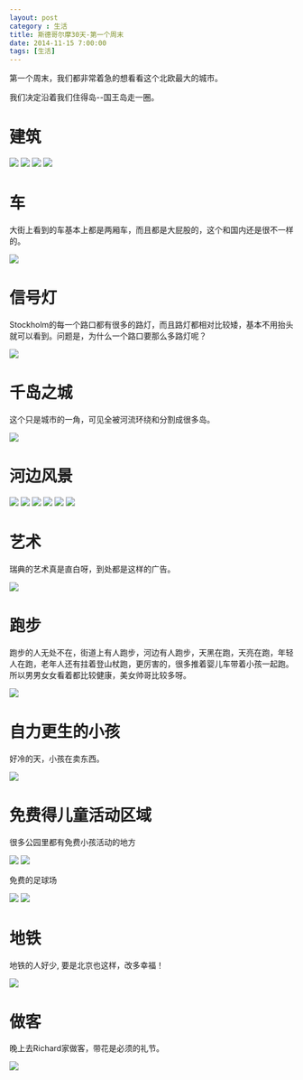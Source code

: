 ```yaml
---
layout: post
category : 生活
title: 斯德哥尔摩30天-第一个周末
date: 2014-11-15 7:00:00
tags: [生活]
---
```



第一个周末，我们都非常着急的想看看这个北欧最大的城市。

我们决定沿着我们住得岛--国王岛走一圈。

# 建筑


<img class="img-responsive" src="https://cdn.jsdelivr.net/gh/wangdeshui/blogpics@master/stockholm/20141115/1.jpg"/>

<img class="img-responsive" src="https://cdn.jsdelivr.net/gh/wangdeshui/blogpics@master/stockholm/20141115/2.jpg"/>

<img class="img-responsive" src="https://cdn.jsdelivr.net/gh/wangdeshui/blogpics@master/stockholm/20141115/3.jpg"/>

<img class="img-responsive" src="https://cdn.jsdelivr.net/gh/wangdeshui/blogpics@master/stockholm/20141115/4.jpg"/>


# 车

大街上看到的车基本上都是两厢车，而且都是大屁股的，这个和国内还是很不一样的。


<img class="img-responsive" src="https://cdn.jsdelivr.net/gh/wangdeshui/blogpics@master/stockholm/20141115/5.jpg"/>

# 信号灯

Stockholm的每一个路口都有很多的路灯，而且路灯都相对比较矮，基本不用抬头就可以看到。问题是，为什么一个路口要那么多路灯呢？

<img class="img-responsive" src="https://cdn.jsdelivr.net/gh/wangdeshui/blogpics@master/stockholm/20141115/6.jpg"/>

# 千岛之城

这个只是城市的一角，可见全被河流环绕和分割成很多岛。

<img class="img-responsive" src="https://cdn.jsdelivr.net/gh/wangdeshui/blogpics@master/stockholm/20141115/20.JPG"/>

# 河边风景


<img class="img-responsive" src="https://cdn.jsdelivr.net/gh/wangdeshui/blogpics@master/stockholm/20141115/7.jpg"/>

<img class="img-responsive" src="https://cdn.jsdelivr.net/gh/wangdeshui/blogpics@master/stockholm/20141115/8.jpg"/>

<img class="img-responsive" src="https://cdn.jsdelivr.net/gh/wangdeshui/blogpics@master/stockholm/20141115/9.jpg"/>

<img class="img-responsive" src="https://cdn.jsdelivr.net/gh/wangdeshui/blogpics@master/stockholm/20141115/10.jpg"/>

<img class="img-responsive" src="https://cdn.jsdelivr.net/gh/wangdeshui/blogpics@master/stockholm/20141115/11.jpg"/>

<img class="img-responsive" src="https://cdn.jsdelivr.net/gh/wangdeshui/blogpics@master/stockholm/20141115/12.jpg"/>


# 艺术

瑞典的艺术真是直白呀，到处都是这样的广告。

<img class="img-responsive" src="https://cdn.jsdelivr.net/gh/wangdeshui/blogpics@master/stockholm/20141115/13.jpg"/>

# 跑步

跑步的人无处不在，街道上有人跑步，河边有人跑步，天黑在跑，天亮在跑，年轻人在跑，老年人还有拄着登山杖跑，更厉害的，很多推着婴儿车带着小孩一起跑。所以男男女女看着都比较健康，美女帅哥比较多呀。

<img class="img-responsive" src="https://cdn.jsdelivr.net/gh/wangdeshui/blogpics@master/stockholm/20141115/16.JPG"/>


# 自力更生的小孩

好冷的天，小孩在卖东西。

<img class="img-responsive" src="https://cdn.jsdelivr.net/gh/wangdeshui/blogpics@master/stockholm/20141115/17.JPG"/>


# 免费得儿童活动区域

很多公园里都有免费小孩活动的地方

<img class="img-responsive" src="https://cdn.jsdelivr.net/gh/wangdeshui/blogpics@master/stockholm/20141115/18.JPG"/>
<img class="img-responsive" src="https://cdn.jsdelivr.net/gh/wangdeshui/blogpics@master/stockholm/20141115/22.jpg"/>

免费的足球场

<img class="img-responsive" src="https://cdn.jsdelivr.net/gh/wangdeshui/blogpics@master/stockholm/20141115/19.JPG"/>
<img class="img-responsive" src="https://cdn.jsdelivr.net/gh/wangdeshui/blogpics@master/stockholm/20141115/23.jpg"/>

# 地铁

地铁的人好少, 要是北京也这样，改多幸福！

<img class="img-responsive" src="https://cdn.jsdelivr.net/gh/wangdeshui/blogpics@master/stockholm/20141115/21.JPG"/>

# 做客

晚上去Richard家做客，带花是必须的礼节。

<img class="img-responsive" src="https://cdn.jsdelivr.net/gh/wangdeshui/blogpics@master/stockholm/20141115/24.jpg"/>










